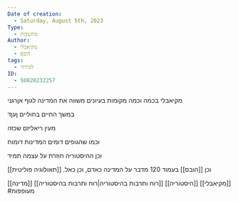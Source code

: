 ```yaml
---
Date of creation:
  - Saturday, August 5th, 2023
Type:
  - מחשבות
Author:
  - מקיאבלי
  - הובס
tags:
  - לסידור
ID:
  - 50820232257
---
```


מקיאבלי בכמה וכמה מקומות בעיונים משווה את המדינה לגוף אןרגני

במשך החיים
בחוליים
ןעןד

מעין ריאליזם שכזה

וכמו שהגופים דומים
המדינות דומות

וכן ההיסטוריה חוזרת על עצמה תמיד


וכן [[הובס]] בעמוד 120 מדבר על המדינה כאדם, וכן כאל. [[תאולוגיה פוליטית]]


[[מדינה]]
[[רוח ותרבות בהיסטוריה|רוח ותרבות בהיסטוריה]]
[[היסטוריה]]
[[מקיאבלי]]
#מעופפות 